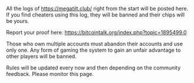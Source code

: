 All the logs of https://megatilt.club/ right from the start will be posted here.
If you find cheaters using this log, they will be banned and their chips will be yours.

Report your proof here:
https://bitcointalk.org/index.php?topic=1895499.0

Those who own multiple accounts must abandon their accounts and use only one.
Any form of gaming the system to gain an unfair advantage to other players will be banned.

Rules will be updated every now and then depending on the community feedback. Please monitor this page.

